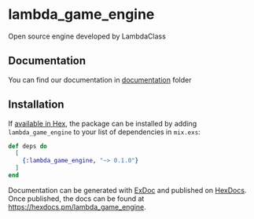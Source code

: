 # lambda_game_engine
Open source engine developed by LambdaClass

## Documentation

You can find our documentation in [documentation](./documentation/src/README.md) folder

## Installation

If [available in Hex](https://hex.pm/docs/publish), the package can be installed
by adding `lambda_game_engine` to your list of dependencies in `mix.exs`:

```elixir
def deps do
  [
    {:lambda_game_engine, "~> 0.1.0"}
  ]
end
```

Documentation can be generated with [ExDoc](https://github.com/elixir-lang/ex_doc)
and published on [HexDocs](https://hexdocs.pm). Once published, the docs can
be found at <https://hexdocs.pm/lambda_game_engine>.
